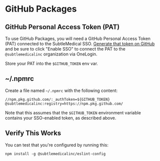 <!-- @format -->

# GitHub Packages

## GitHub Personal Access Token (PAT)

To use GitHub Packages, you will need a GitHub Personal Access Token (PAT)
connected to the SubtleMedical SSO.
[Generate that token on GitHub](https://github.com/settings/tokens) and be sure
to click "Enable SSO" to connect the PAT to the `@subtlemedicalinc` organization
via OneLogin.

Store your PAT into the `$GITHUB_TOKEN` env var.

## ~/.npmrc

Create a file named `~/.npmrc` with the following content:

```
//npm.pkg.github.com/:_authToken=${GITHUB_TOKEN}
@subtlemedicalinc:registry=https://npm.pkg.github.com/
```

Note that this assumes that the `$GITHUB_TOKEN` environment variable contains
your SSO-enabled token, as described above.

## Verify This Works

You can test that you're configured by running this:

```
npm install -g @subtlemedicalinc/eslint-config
```
